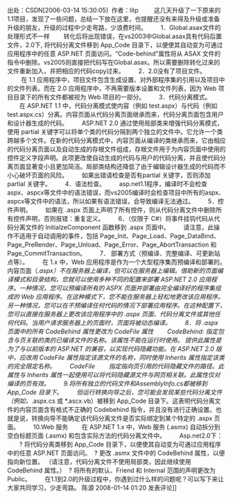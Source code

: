 出处：CSDN[2006-03-14 15:30:05]  作者：litp  
　　这几天升级了一下原来的1.1项目，发现了一些问题，总结一下放在这里，也提醒还没有来得及升级或准备升级的朋友，升级的过程中少走弯路，少浪费时间。
　　1．Global.asax文件的处理形式不一样
　　转化后将出现错误，在vs2003中Global.asax具有代码后置文件，2.0下, 将代码分离文件移到 App_Code 目录下，以便使其自动变为可通过应用程序中的任意 ASP.NET 页面访问。“Code-behind”属性将从 ASAX 文件的指令中删除。vs2005则直接把代码写在Global.asax。所以需要删除转化过来的文件重新加入，并把相应的代码copy过来。
　　2．2.0没有了项目文件。
　　 在 1.1 应用程序中，项目文件包含生成设置、对外部程序集的引用以及项目中的文件列表。而在 2.0 应用程序中，不再需要版本设置和文件列表，因为 Web 项目目录下的所有文件都被视为 Web 项目的一部分。
　　3．代码分离模式。
　　在 ASP.NET 1.1 中，代码分离模式使内容（例如 test.aspx）与代码（例如 test.aspx.cs）分离。内容页面从代码分离页面继承而来，代码分离页面包含用户和设计器生成的代码。
　　ASP.NET 2.0 通过使用局部类来增强代码分离模式，使用 partial 关键字可以将单个类的代码分隔到两个独立的文件中。它允许一个类跨越多个文件。在新的代码分离模式中，内容页面从编译的类继承而来，它由相应的代码分离页面以及自动生成的存根文件组成，存根文件用于为内容页面中使用的控件定义字段声明。此项更改使自动生成的代码与用户的代码分离，并且使代码分离页面显著变小且更加简洁。局部类结构还降低了由于编辑设计器生成的代码而不小心破坏页面的风险。
　　如果出错请检查是否有partial 关键字，否则添加 partial 关键字。
　　4．语法检查。
　　asp.net1.1程序，编译时不会检查aspx、aspcx等文件中的语法错误，而vs2005编译时会检查项目中所有的aspx、aspcx等文件中的语法，所以如果有语法错误，会导致编译无法通过。
　　5．控件声明。
　　如果在 .aspx 页面上声明了所有控件，则从代码分离文件中删除所有控件声明，否则报错：重复定义。
　　6．（仅限于 C#）将事件挂钩代码从代码分离文件的 InitialzeComponent 函数移到 .aspx 页面中。
　　请注意，此操作不适用于自动调用的事件，包括 Page_Init、Page_Load、Page_DataBind、Page_PreRender、Page_Unload、Page_Error、Page_AbortTransaction 和 Page_CommitTransaction。 
　　7． 部署方式（预编译、完整编译、可更新站点等）。
　　在 1.x 中，Web 应用程序是作为一个大型程序集而预编译和部署的。内容页面（*.aspx）不在服务器上编译，但可以在服务器上编辑。借助新的页面编译模式和目录结构，您就可以使用多种不同的配置来部署 ASP.NET 2.0 应用程序。一种情况，您可以预编译所有的 ASPX 页面并部署由完全编译好的程序集组成的 Web 应用程序。在这种模式下，您不能在服务器上轻松地更改该应用程序。另一种情况，您可以在不预编译任何代码的情况下部署应用程序。在这种配置下，您可以直接在服务器上更改该应用程序中的 .aspx 页面、代码分离文件或其他任何代码。当用户请求服务器上的页面时，页面将被动态编译。
　　8．将 .aspx 页面中的所有 CodeBehind 属性更改为 CodeFile 属性
　　CodeBehind: 指定包含与页关联的类的已编译文件的名称。该属性不能在运行时使用。
提供此属性是为了与以前版本的 ASP.NET 的兼容，以实现代码隐藏功能。在 ASP.NET 2.0 版中，应改用 CodeFile 属性指定该源文件的名称，同时使用 Inherits 属性指定该类的完全限定名称。
　　CodeFile 
　　指定指向页引用的代码隐藏文件的路径。此属性与 Inherits 属性一起使用可以将代码隐藏源文件与网页相关联。此属性仅对编译的页有效。
　　9.将所有独立的代码文件和AssemblyInfo.cs都被移到 App_Code 目录下。 
　　但运行转换向导之后，您可能会发现某些代码分离文件（例如，*.aspx.cs 或 *.ascx.vb）被移到 App_Code 目录下。这表明代码分离文件的内容页面含有格式不正确的 Codebehind 指令，并且没有进行正确设置。也就是说，转换向导不能确定该代码分离文件是否实际绑定到某个特定的 .aspx 页面。
　　10.Web 服务
　　在 ASP.NET 1.x 中，Web 服务 (.asmx) 自动拆分到空白标题页面 (.asmx) 和包含实际方法的代码分离文件中。 
　　Asp.net2.0下：
　　? 将代码分离类移到 App_Code 目录下，以便使其自动变为可通过应用程序中的任意 ASP.NET 页面访问。  
? 更改 .asmx 文件中的 CodeBehind 属性，以便指向新位置。
（请注意，代码分离文件不使用局部类，因此继续使用 CodeBehind 属性。）  
? 将所有的默认、Friend 和 Internal 范围的声明更改为 Public。 
　　在1.1到2.0的升级过程中，你遇到过什么样的问题呢？可以写下来让大家共同学习，少走弯路。 
陈源 2008-01-14 01:20 发表评论]]